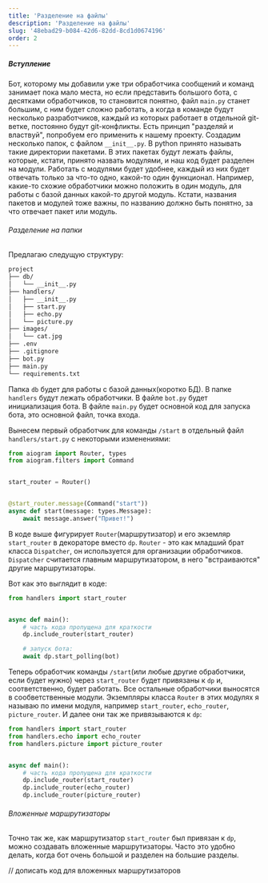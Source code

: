 ```yaml
---
title: 'Разделение на файлы'
description: 'Разделение на файлы'
slug: '48ebad29-b084-42d6-82dd-8cd1d0674196'
order: 2
---
```


##### Вступление

Бот, которому мы добавили уже три обработчика сообщений и команд занимает пока мало места, но если представить большого бота,
с десятками обработчиков, то становится понятно, файл `main.py` станет большим, с ним будет сложно работать, а когда 
в команде будут несколько разработчиков, каждый из  которых работает в отдельной git-ветке, постоянно будут git-конфликты.
Есть принцип "разделяй и властвуй", попробуем его применить к нашему проекту. Создадим несколько папок, с файлом `__init__.py`.
В python принято называть такие директории пакетами. В этих пакетах будут лежать файлы, которые, кстати, принято назвать модулями,
и наш код будет разделен на модули. Работать с модулями будет удобнее, каждый из них будет отвечать только за что-то одно,
какой-то один функционал. Например, какие-то схожие обработчики можно положить в один модуль, для работы с базой данных
какой-то другой модуль. Кстати, названия пакетов и модулей тоже важны, по названию должно быть понятно, за что отвечает пакет 
или модуль.

###### Разделение на папки

Предлагаю следущую структуру:

```bash
project
├── db/
│   └── __init__.py
├── handlers/
│   ├── __init__.py
│   ├── start.py
│   ├── echo.py
│   └── picture.py
├── images/
│   └── cat.jpg
├── .env
├── .gitignore
├── bot.py
├── main.py
└── requirements.txt
```
Папка `db` будет для работы с базой данных(коротко БД). В папке `handlers` будут лежать обработчики. В файле `bot.py` 
будет инициализация бота. В файле `main.py` будет основной код для запуска бота, это основной файл, точка входа.

Вынесем первый обработчик для команды `/start` в отдельный файл `handlers/start.py` с некоторыми изменениями:

```python 
from aiogram import Router, types
from aiogram.filters import Command


start_router = Router()


@start_router.message(Command("start"))
async def start(message: types.Message):
    await message.answer("Привет!")
```

В коде выше фигурирует `Router`(маршрутизатор) и его экземляр `start_router` в декораторе вместо `dp`. `Router` - это как младший брат
класса `Dispatcher`, он используется для организации обработчиков. `Dispatcher` считается главным маршрутизатором, 
в него "встраиваются" другие маршрутизаторы. 

Вот как это выглядит в коде:

```python
from handlers import start_router


async def main():
    # часть кода пропущена для краткости
    dp.include_router(start_router)

    # запуск бота:
    await dp.start_polling(bot)
```

Теперь обработчик команды `/start`(или любые другие обработчики, если будет нужно) через `start_router` будет привязаны к `dp` и, соответственно, будет работать.
Все остальные обработчики выносятся в сообветственные модули. Экземпляры класса `Router` в этих модулях я называю по имени
модуля, например `start_router`, `echo_router`, `picture_router`. И далее они так же привязываются к `dp`:

```python
from handlers import start_router
from handlers.echo import echo_router
from handlers.picture import picture_router


async def main():
    # часть кода пропущена для краткости
    dp.include_router(start_router)
    dp.include_router(echo_router)
    dp.include_router(picture_router)
```

###### Вложенные маршрутизаторы

Точно так же, как маршрутизатор `start_router` был привязан к `dp`, можно создавать вложенные маршрутизаторы. 
Часто это удобно делать, когда бот очень большой и разделен на большие разделы. 

// дописать код для вложенных маршрутизаторов


